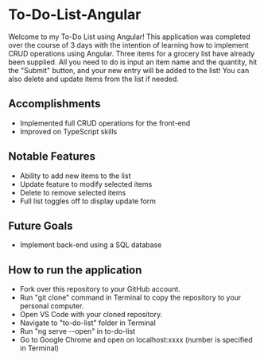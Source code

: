 # To-Do-List-Angular

Welcome to my To-Do List using Angular! This application was completed over the course of 3 days with the intention of learning how to implement CRUD operations using Angular. Three items for a grocery list have already been supplied. All you need to do is input an item name and the quantity, hit the "Submit" button, and your new entry will be added to the list! You can also delete and update items from the list if needed.

## Accomplishments
- Implemented full CRUD operations for the front-end
- Improved on TypeScript skills

## Notable Features
- Ability to add new items to the list
- Update feature to modify selected items
- Delete to remove selected items
- Full list toggles off to display update form

## Future Goals
- Implement back-end using a SQL database

## How to run the application

- Fork over this repository to your GitHub account.
- Run "git clone" command in Terminal to copy the repository to your personal computer.
- Open VS Code with your cloned repository.
- Navigate to "to-do-list" folder in Terminal
- Run "ng serve --open" in to-do-list
- Go to Google Chrome and open on localhost:xxxx (number is specified in Terminal)